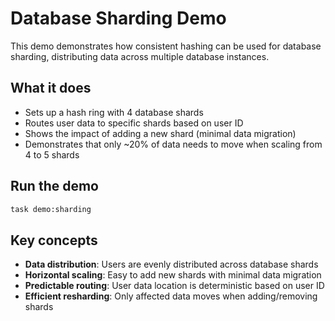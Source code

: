 # Database Sharding Demo

This demo demonstrates how consistent hashing can be used for database sharding, distributing data across multiple database instances.

## What it does

- Sets up a hash ring with 4 database shards
- Routes user data to specific shards based on user ID
- Shows the impact of adding a new shard (minimal data migration)
- Demonstrates that only ~20% of data needs to move when scaling from 4 to 5 shards

## Run the demo

```bash
task demo:sharding
```

## Key concepts

- **Data distribution**: Users are evenly distributed across database shards
- **Horizontal scaling**: Easy to add new shards with minimal data migration
- **Predictable routing**: User data location is deterministic based on user ID
- **Efficient resharding**: Only affected data moves when adding/removing shards